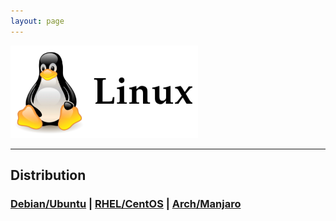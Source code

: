 ```yaml
---
layout: page
---
```


<img src="/assets/images/linux.png" alt="linux" width="25%" style="min-width:300px;">

<hr/>

## Distribution
###  [Debian/Ubuntu]() | [RHEL/CentOS]() | [Arch/Manjaro]()